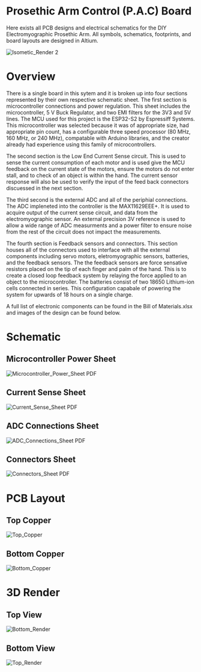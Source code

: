 # Prosethic Arm Control (P.A.C) Board

Here exists all PCB designs and electrical schematics for the DIY Electromyographic Prosethic Arm. All symbols, schematics, footprints, and board layouts are designed in Altium. 

![Isometic_Render 2](https://user-images.githubusercontent.com/49044136/221460442-274faa0b-ac6e-4554-932c-4927e1d84266.png)

# Overview

There is a single board in this sytem and it is broken up into four sections represented by their own respective schematic sheet. The first section is microcontroller connections and power regulation. This sheet includes the microcontroller, 5 V Buck Regulator, and two EMI filters for the 3V3 and 5V lines. The MCU used for this project is the ESP32-S2 by Espressiff Systems. This microcontroller was selected because it was of appropriate size, had appropriate pin count, has a configurable three speed processor (80 MHz, 160 MHz, or 240 MHz), compatable with Arduino libraries, and the creator already had experience using this family of microcontrollers. 

The second section is the Low End Current Sense circuit. This is used to sense the current consumption of each motor and is used give the MCU feedback on the current state of the motors, ensure the motors do not enter stall, and to check of an object is within the hand. The current sensor response will also be used to verify the input of the feed back connectors discuessed in the next section.  

The third second is the external ADC and all of the periphial connections. The ADC impleneted into the controller is the MAX11629EEE+. It is used to acquire output of the current sense circuit, and data from the electromyographic sensor. An external precision 3V reference is used to allow a wide range of ADC measurments and a power filter to ensure noise from the rest of the circuit does not impact the measurements.

The fourth section is Feedback sensors and connectors. This section houses all of the connectors used to interface with all the external components including servo motors, eletromyographic sensors, batteries, and the feedback sensors. The the feedback sensors are force sensative resistors placed on the tip of each finger and palm of the hand. This is to create a closed loop feedback system by relaying the force applied to an object to the microcontroller. The batteries consist of two 18650 Lithium-ion cells connected in series. This configuration capabale of powering the system for upwards of 18 hours on a single charge. 

A full list of electronic components can be found in the Bill of Materials.xlsx and images of the design can be found below.

# Schematic
## Microcontroller Power Sheet
![Microcontroller_Power_Sheet PDF](https://user-images.githubusercontent.com/49044136/221460759-57aa486f-f31d-4ff7-8519-8166479615d1.png)
## Current Sense Sheet
![Current_Sense_Sheet PDF](https://user-images.githubusercontent.com/49044136/221460783-f48b2285-11f6-4511-be26-3b7db4b9864f.png)
## ADC Connections Sheet
![ADC_Connections_Sheet PDF](https://user-images.githubusercontent.com/49044136/221460799-eacca5ba-04ef-49fc-b309-29b517653676.png)
## Connectors Sheet
![Connectors_Sheet PDF](https://user-images.githubusercontent.com/49044136/221461522-7211f050-7786-4567-96b1-6cd52167aed2.png)


# PCB Layout
## Top Copper
![Top_Copper](https://user-images.githubusercontent.com/49044136/221460137-322c9766-5168-4325-9550-f34b93c86b3a.png)
## Bottom Copper
![Bottom_Copper](https://user-images.githubusercontent.com/49044136/221460150-f54cbd75-96f1-4ce5-a674-4cd8282e6a54.png)

# 3D Render
## Top View
![Bottom_Render](https://user-images.githubusercontent.com/49044136/221460174-1b65c761-02fe-47d1-9417-00c6a91dd13f.png)
## Bottom View
![Top_Render](https://user-images.githubusercontent.com/49044136/221460184-d3eff1ab-9e2c-4da6-9c2a-788d1391a4c6.png)

